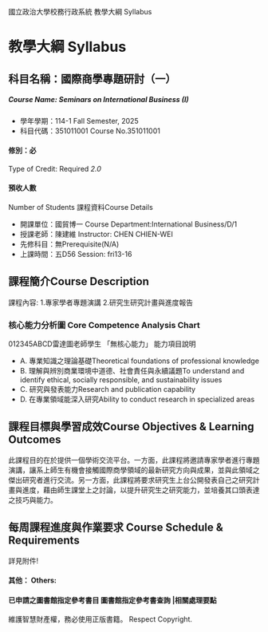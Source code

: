 國立政治大學校務行政系統 教學大綱 Syllabus
# 教學大綱 Syllabus
##  科目名稱：國際商學專題研討（一） 
#####  Course Name: Seminars on International Business (I)
  * 學年學期：114-1 Fall Semester, 2025 
  * 科目代碼：351011001 Course No.351011001
#### 修別：必
Type of Credit: Required 
_2.0_
#### 預收人數
Number of Students
課程資料Course Details
  * 開課單位：國貿博一 Course Department:International Business/D/1 
  * 授課老師：陳建維 Instructor: CHEN CHIEN-WEI 
  * 先修科目：無Prerequisite(N/A)
  * 上課時間：五D56 Session: fri13-16 
##  課程簡介Course Description
課程內容:
1.專家學者專題演講
2.研究生研究計畫與進度報告
###  核心能力分析圖 Core Competence Analysis Chart
012345ABCD雷達圖老師學生
「無核心能力」 
能力項目說明
  * A. 專業知識之理論基礎Theoretical foundations of professional knowledge
  * B. 理解與辨別商業環境中道德、社會責任與永續議題To understand and identify ethical, socially responsible, and sustainability issues
  * C. 研究與發表能力Research and publication capability
  * D. 在專業領域能深入研究Ability to conduct research in specialized areas
##  課程目標與學習成效Course Objectives & Learning Outcomes 
此課程目的在於提供一個學術交流平台。一方面，此課程將邀請專家學者進行專題演講，讓系上師生有機會接觸國際商學領域的最新研究方向與成果，並與此領域之傑出研究者進行交流。另一方面，此課程將要求研究生上台公開發表自己之研究計畫與進度，藉由師生課堂上之討論，以提升研究生之研究能力，並培養其口頭表達之技巧與能力。
##  每周課程進度與作業要求 Course Schedule & Requirements
詳見附件!
####  其他： Others:
####  已申請之圖書館指定參考書目  圖書館指定參考書查詢 |相關處理要點
維護智慧財產權，務必使用正版書籍。 Respect Copyright.
